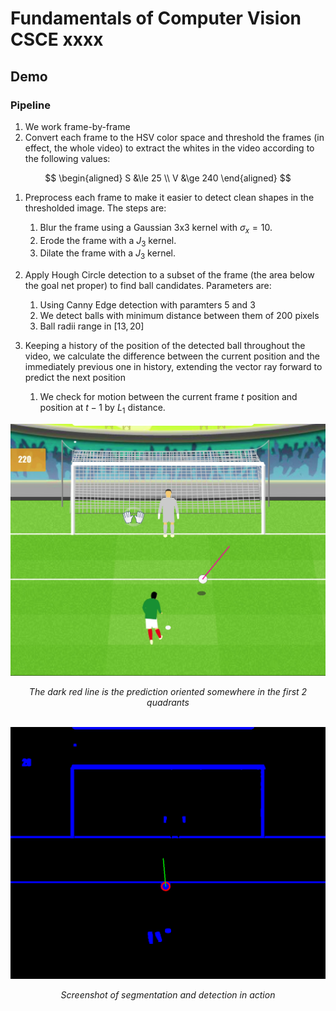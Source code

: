 # Fundamentals of Computer Vision CSCE xxxx

## Demo

### Pipeline

1. We work frame-by-frame
1. Convert each frame to the HSV color space and threshold the frames (in effect, the whole video) to extract the whites in the video according to the following values:

$$
\begin{aligned}
    S &\le 25 \\
    V &\ge 240
\end{aligned}
$$

1. Preprocess each frame to make it easier to detect clean shapes in the thresholded image. The steps are:
    1. Blur the frame using a Gaussian 3x3 kernel with $\sigma_x = 10$.
    1. Erode the frame with a $J_{3}$ kernel.
    1. Dilate the frame with a $J_{3}$ kernel.

1. Apply Hough Circle detection to a subset of the frame (the area below the goal net proper) to find ball candidates. Parameters are:
    1. Using Canny Edge detection with paramters $5$ and $3$
    1. We detect balls with minimum distance between them of $200$ pixels
    1. Ball radii range in $[13, 20]$

1. Keeping a history of the position of the detected ball throughout the video, we calculate the difference between the current position and the immediately previous one in history, extending the vector ray forward to predict the next position
    1. We check for motion between the current frame $t$ position and position at $t-1$ by $L_1$ distance.


![Screenshot of prediction in action](screenshot.png)
<center><i>The dark red line is the prediction oriented somewhere in the first 2 quadrants</i></center>

</br>

![Screenshot of segmentation and detection in action](screenshot-det.png)
_<center>Screenshot of segmentation and detection in action</center>_
